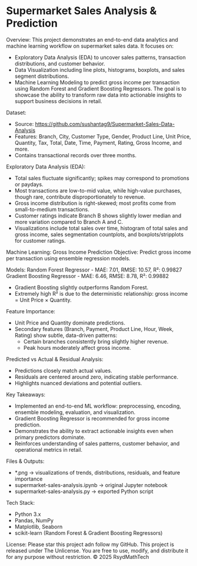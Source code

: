 # Supermarket Sales Analysis & Prediction

Overview:
This project demonstrates an end-to-end data analytics and machine learning workflow on supermarket sales data. It focuses on:
- Exploratory Data Analysis (EDA) to uncover sales patterns, transaction distributions, and customer behavior.
- Data Visualization including line plots, histograms, boxplots, and sales segment distributions.
- Machine Learning Modeling to predict gross income per transaction using Random Forest and Gradient Boosting Regressors.
The goal is to showcase the ability to transform raw data into actionable insights to support business decisions in retail.

Dataset:
- Source: https://github.com/sushantag9/Supermarket-Sales-Data-Analysis
- Features: Branch, City, Customer Type, Gender, Product Line, Unit Price, Quantity, Tax, Total, Date, Time, Payment, Rating, Gross Income, and more.
- Contains transactional records over three months.

Exploratory Data Analysis (EDA):
- Total sales fluctuate significantly; spikes may correspond to promotions or paydays.
- Most transactions are low-to-mid value, while high-value purchases, though rare, contribute disproportionately to revenue.
- Gross income distribution is right-skewed; most profits come from small-to-medium transactions.
- Customer ratings indicate Branch B shows slightly lower median and more variation compared to Branch A and C.
- Visualizations include total sales over time, histogram of total sales and gross income, sales segmentation countplots, and boxplots/stripplots for customer ratings.

Machine Learning: Gross Income Prediction
Objective: Predict gross income per transaction using ensemble regression models.

Models:
Random Forest Regressor    - MAE: 7.01, RMSE: 10.57, R²: 0.99827
Gradient Boosting Regressor - MAE: 6.46, RMSE: 8.78, R²: 0.99882
- Gradient Boosting slightly outperforms Random Forest.
- Extremely high R² is due to the deterministic relationship: gross income = Unit Price × Quantity.

Feature Importance:
- Unit Price and Quantity dominate predictions.
- Secondary features (Branch, Payment, Product Line, Hour, Week, Rating) show subtle, data-driven patterns:
  - Certain branches consistently bring slightly higher revenue.
  - Peak hours moderately affect gross income.

Predicted vs Actual & Residual Analysis:
- Predictions closely match actual values.
- Residuals are centered around zero, indicating stable performance.
- Highlights nuanced deviations and potential outliers.

Key Takeaways:
- Implemented an end-to-end ML workflow: preprocessing, encoding, ensemble modeling, evaluation, and visualization.
- Gradient Boosting Regressor is recommended for gross income prediction.
- Demonstrates the ability to extract actionable insights even when primary predictors dominate.
- Reinforces understanding of sales patterns, customer behavior, and operational metrics in retail.

Files & Outputs:
- *.png → visualizations of trends, distributions, residuals, and feature importance
- supermarket-sales-analysis.ipynb → original Jupyter notebook
- supermarket-sales-analysis.py → exported Python script

Tech Stack:
- Python 3.x
- Pandas, NumPy
- Matplotlib, Seaborn
- scikit-learn (Random Forest & Gradient Boosting Regressors)

License:
Please star this project adn follow my GitHub. This project is released under The Unlicense. You are free to use, modify, and distribute it for any purpose without restriction.
© 2025 RsydMathTech
